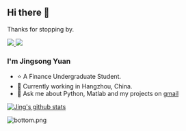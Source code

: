 ## Hi there 👋

   Thanks for stopping by.

<a href="https://github.com/learnerjunjun">
  <img src="https://img.shields.io/github/followers/learnerjunjun">
</a>
<a href="https://github.com/learnerjunjun">
   <img src="https://komarev.com/ghpvc/?username=learnerjunjun">
</a>

### I'm Jingsong Yuan

- ⭐ A Finance Undergraduate Student.
- 🌱 Currently working in Hangzhou, China.
- 💬 Ask me about Python, Matlab and my projects on [gmail](mailto:vyuan217@gmail.com)


[![Jing's github stats](https://github-readme-stats.vercel.app/api?username=learnerjunjun)](https://github.com/anuraghazra/github-readme-stats)

![bottom.png](https://github.com/learnerjunjun/pictures/blob/77ef02473749576a3a785279d421023c4d26fea8/bg2.webp)


